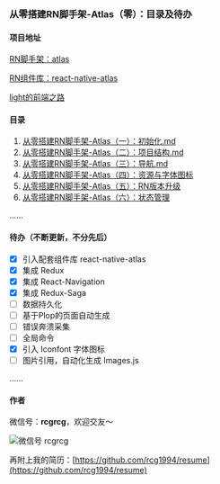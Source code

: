 ### 从零搭建RN脚手架-Atlas（零）：目录及待办

#### 项目地址

[RN脚手架：atlas](https://github.com/rcg1994/atlas)

[RN组件库：react-native-atlas](https://github.com/rcg1994/react-native-atlas)

[light的前端之路](https://github.com/rcg1994/light)

#### 目录

1. [从零搭建RN脚手架-Atlas（一）：初始化.md](https://github.com/rcg1994/light/blob/master/blog/article/%E4%BB%8E%E9%9B%B6%E6%90%AD%E5%BB%BARN%E8%84%9A%E6%89%8B%E6%9E%B6-Atlas%EF%BC%88%E4%B8%80%EF%BC%89%EF%BC%9A%E5%88%9D%E5%A7%8B%E5%8C%96.md)
2. [从零搭建RN脚手架-Atlas（二）：项目结构.md](https://github.com/rcg1994/light/blob/master/blog/article/%E4%BB%8E%E9%9B%B6%E6%90%AD%E5%BB%BARN%E8%84%9A%E6%89%8B%E6%9E%B6-Atlas%EF%BC%88%E4%BA%8C%EF%BC%89%EF%BC%9A%E9%A1%B9%E7%9B%AE%E7%BB%93%E6%9E%84.md)
3. [从零搭建RN脚手架-Atlas（三）：导航.md](https://github.com/rcg1994/light/blob/master/blog/article/%E4%BB%8E%E9%9B%B6%E6%90%AD%E5%BB%BARN%E8%84%9A%E6%89%8B%E6%9E%B6-Atlas%EF%BC%88%E4%B8%89%EF%BC%89%EF%BC%9A%E5%AF%BC%E8%88%AA.md)
4. [从零搭建RN脚手架-Atlas（四）：资源与字体图标](https://github.com/rcg1994/light/blob/master/blog/article/%E4%BB%8E%E9%9B%B6%E6%90%AD%E5%BB%BARN%E8%84%9A%E6%89%8B%E6%9E%B6-Atlas%EF%BC%88%E5%9B%9B%EF%BC%89%EF%BC%9A%E8%B5%84%E6%BA%90%E4%B8%8E%E5%AD%97%E4%BD%93%E5%9B%BE%E6%A0%87.md)
5. [从零搭建RN脚手架-Atlas（五）：RN版本升级](https://github.com/rcg1994/light/blob/master/blog/article/%E4%BB%8E%E9%9B%B6%E6%90%AD%E5%BB%BARN%E8%84%9A%E6%89%8B%E6%9E%B6-Atlas%EF%BC%88%E4%BA%94%EF%BC%89%EF%BC%9ARN%E7%89%88%E6%9C%AC%E5%8D%87%E7%BA%A7.md)
6. [从零搭建RN脚手架-Atlas（六）：状态管理](https://github.com/rcg1994/light/blob/master/blog/article/%E4%BB%8E%E9%9B%B6%E6%90%AD%E5%BB%BARN%E8%84%9A%E6%89%8B%E6%9E%B6-Atlas%EF%BC%88%E5%85%AD%EF%BC%89%EF%BC%9A%E7%8A%B6%E6%80%81%E7%AE%A1%E7%90%86.md)

......

#### 待办（不断更新，不分先后）

- [x] 引入配套组件库 react-native-atlas
- [x] 集成 Redux
- [x] 集成 React-Navigation
- [x] 集成 Redux-Saga
- [ ] 数据持久化
- [ ] 基于Plop的页面自动生成
- [ ] 错误奔溃采集
- [ ] 全局命令
- [x] 引入 Iconfont 字体图标
- [ ] 图片引用，自动化生成 Images.js

......

#### 作者

微信号：**rcgrcg**，欢迎交友～

![微信号 rcgrcg](http://upload-images.jianshu.io/upload_images/2180775-5b1b27daf44d6b93.png?imageMogr2/auto-orient/strip%7CimageView2/2/w/300)

再附上我的简历：[https://github.com/rcg1994/resume](https://github.com/rcg1994/resume)